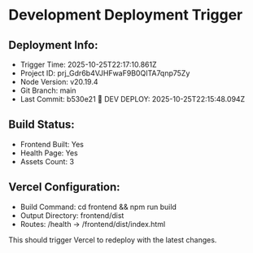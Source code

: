 # Development Deployment Trigger

## Deployment Info:
- Trigger Time: 2025-10-25T22:17:10.861Z
- Project ID: prj_Gdr6b4VJHFwaF9B0QITA7qnp75Zy
- Node Version: v20.19.4
- Git Branch: main
- Last Commit: b530e21 🚀 DEV DEPLOY: 2025-10-25T22:15:48.094Z

## Build Status:
- Frontend Built: Yes
- Health Page: Yes
- Assets Count: 3

## Vercel Configuration:
- Build Command: cd frontend && npm run build
- Output Directory: frontend/dist
- Routes: /health -> /frontend/dist/index.html

This should trigger Vercel to redeploy with the latest changes.
